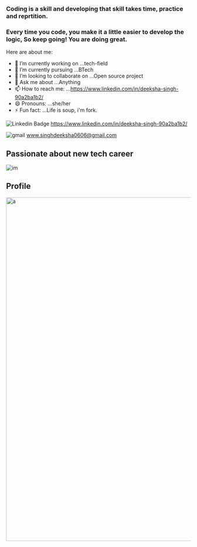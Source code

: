 ### Coding is a skill and developing that skill takes time, practice and reprtition.
### Every time you code, you make it a little easier to develop the logic, So keep going! You are doing great.


<!--**dkshsingh/Dkshsingh** is a ✨ _special_ ✨ repository because its `README.md` (this file) appears on your GitHub profile.-->

Here are about me:

- 🔭 I’m currently working on ...tech-field
- 🌱 I’m currently pursuing ...BTech
- 👯 I’m looking to collaborate on ...Open source project
- 💬 Ask me about ...Anything
- 📫 How to reach me: ...https://www.linkedin.com/in/deeksha-singh-90a2ba1b2/ 
- 😄 Pronouns: ...she/her
- ⚡ Fun fact: ...Life is soup, i'm fork.

<!-- social media Handles -->
![Linkedin Badge](https://img.shields.io/badge/Contact-LinkedIn-blue)
https://www.linkedin.com/in/deeksha-singh-90a2ba1b2/


![gmail](https://img.shields.io/badge/Contact-Gmail-red)
www.singhdeeksha0606@gmail.com

## Passionate about new tech career
![im](https://user-images.githubusercontent.com/78050476/179518187-a64a3f91-17f3-49e4-bfb8-3cd1e62da89c.jpg)

## Profile
<img width="935" alt="a" src="https://user-images.githubusercontent.com/78050476/179736519-8f8c9419-ef11-42ef-8d1a-df1f6763df1d.png">

